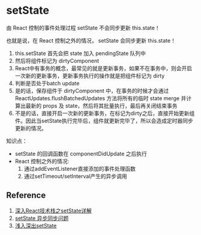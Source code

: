 
# setState

由 React 控制的事件处理过程 setState 不会同步更新 this.state！

也就是说，在 React 控制之外的情况， setState 会同步更新 this.state！

1. this.setState 首先会把 state 加入 pendingState 队列中
2. 然后将组件标记为 dirtyComponent
3. React中有事务的概念，最常见的就是更新事务，如果不在事务中，则会开启一次新的更新事务，更新事务执行的操作就是把组件标记为 dirty
4. 判断是否处于batch update
5. 是的话，保存组件于 dirtyComponent 中，在事务的时候才会通过 ReactUpdates.flushBatchedUpdates 方法将所有的临时 state merge 并计算出最新的 props 及 state，然后将其批量执行，最后再关闭结束事务
6. 不是的话，直接开启一次新的更新事务，在标记为dirty之后，直接开始更新组件。因此当setState执行完毕后，组件就更新完毕了，所以会造成定时器同步更新的情况。

知识点：

- setState 的回调函数在 componentDidUpdate 之后执行
- React 控制之外的情况:
  1. 通过addEventListener直接添加的事件处理函数
  2. 通过setTimeout/setInterval产生的异步调用

## Reference

1. [深入React技术栈之setState详解](https://segmentfault.com/a/1190000014990454)
2. [setState 异步同步问题](https://www.zhihu.com/question/66749082/answer/246217812)
3. [浅入深出setState](https://segmentfault.com/a/1190000015821018)